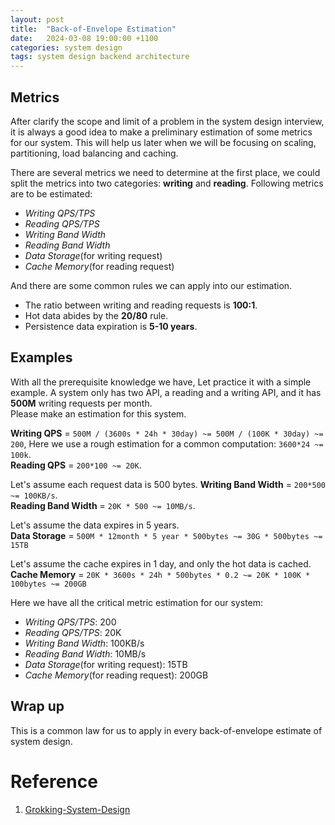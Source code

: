 ```yaml
---
layout: post
title:  "Back-of-Envelope Estimation"
date:   2024-03-08 19:00:00 +1100
categories: system design
tags: system design backend architecture
---
```


## Metrics
After clarify the scope and limit of a problem in the system design interview, it is always a good idea to make 
a preliminary estimation of some metrics for our system. This will help us later when we will be focusing on scaling, 
partitioning, load balancing and caching. 

There are several metrics we need to determine at the first place, we could split the metrics into two categories:
**writing** and **reading**. Following metrics are to be estimated:
- _Writing QPS/TPS_
- _Reading QPS/TPS_
- _Writing Band Width_
- _Reading Band Width_
- _Data Storage_(for writing request)
- _Cache Memory_(for reading request)

And there are some common rules we can apply into our estimation.
- The ratio between writing and reading requests is **100:1**.
- Hot data abides by the **20/80** rule.
- Persistence data expiration is **5-10 years**.

## Examples
With all the prerequisite knowledge we have, Let practice it with a simple example. 
A system only has two API, a reading and a writing API, and it has **500M** writing requests per month.  
Please make an estimation for this system.

**Writing QPS** = `500M / (3600s * 24h * 30day) ~= 500M / (100K * 30day) ~= 200`, Here we use a rough estimation for a common
computation: `3600*24 ~= 100k`.    
**Reading QPS** = `200*100 ~= 20K`.   

Let's assume each request data is 500 bytes.
**Writing Band Width** = `200*500 ~= 100KB/s`.   
**Reading Band Width** = `20K * 500 ~= 10MB/s`.

Let's assume the data expires in 5 years.      
**Data Storage** = `500M * 12month * 5 year * 500bytes ~= 30G * 500bytes ~= 15TB`     

Let's assume the cache expires in 1 day, and only the hot data is cached.    
**Cache Memory** = `20K * 3600s * 24h * 500bytes * 0.2 ~= 20K * 100K * 100bytes ~= 200GB`

Here we have all the critical metric estimation for our system:
- _Writing QPS/TPS_: 200
- _Reading QPS/TPS_: 20K
- _Writing Band Width_: 100KB/s
- _Reading Band Width_: 10MB/s
- _Data Storage_(for writing request): 15TB
- _Cache Memory_(for reading request): 200GB

## Wrap up
This is a common law for us to apply in every back-of-envelope estimate of system design.


# Reference
1. [Grokking-System-Design](https://github.com/Jeevan-kumar-Raj/Grokking-System-Design)
